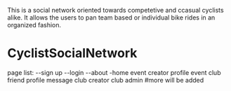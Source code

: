 This is a social network oriented towards competetive and ccasual cyclists alike. It allows the users to pan team based or individual bike rides in an organized fashion.
# CyclistSocialNetwork
page list:
--sign up
--login
--about
-home
event creator
profile
event
club
friend profile
message 
club creator 
club admin
#more will be added